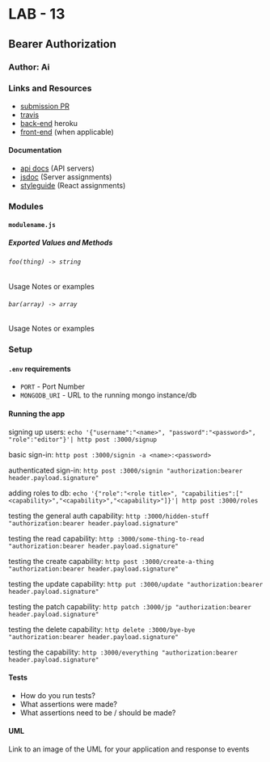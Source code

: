 # LAB - 13

## Bearer Authorization

### Author: Ai

### Links and Resources
* [submission PR](http://xyz.com)
* [travis](http://xyz.com)
* [back-end](http://xyz.com) heroku
* [front-end](http://xyz.com) (when applicable)

#### Documentation
* [api docs](http://xyz.com) (API servers)
* [jsdoc](http://xyz.com) (Server assignments)
* [styleguide](http://xyz.com) (React assignments)

### Modules
#### `modulename.js`
##### Exported Values and Methods

###### `foo(thing) -> string`
Usage Notes or examples

###### `bar(array) -> array`
Usage Notes or examples

### Setup
#### `.env` requirements
* `PORT` - Port Number
* `MONGODB_URI` - URL to the running mongo instance/db

#### Running the app
signing up users:
`echo '{"username":"<name>", "password":"<password>", "role":"editor"}'| http post :3000/signup`

basic sign-in:
`http post :3000/signin -a <name>:<password>`

authenticated sign-in:
`http post :3000/signin "authorization:bearer header.payload.signature"`

adding roles to db:
`echo '{"role":"<role title>", "capabilities":["<capability>","<capability>","<capability>"]}'| http post :3000/roles`

testing the general auth capability:
`http :3000/hidden-stuff "authorization:bearer header.payload.signature"`

testing the read capability:
`http :3000/some-thing-to-read "authorization:bearer header.payload.signature"`

testing the create capability:
`http post :3000/create-a-thing "authorization:bearer header.payload.signature"`

testing the update capability:
`http put :3000/update "authorization:bearer header.payload.signature"`

testing the patch capability:
`http patch :3000/jp "authorization:bearer header.payload.signature"`

testing the delete capability:
`http delete :3000/bye-bye "authorization:bearer header.payload.signature"`

testing the capability:
`http :3000/everything "authorization:bearer header.payload.signature"`
  
#### Tests
* How do you run tests?
* What assertions were made?
* What assertions need to be / should be made?

#### UML
Link to an image of the UML for your application and response to events
